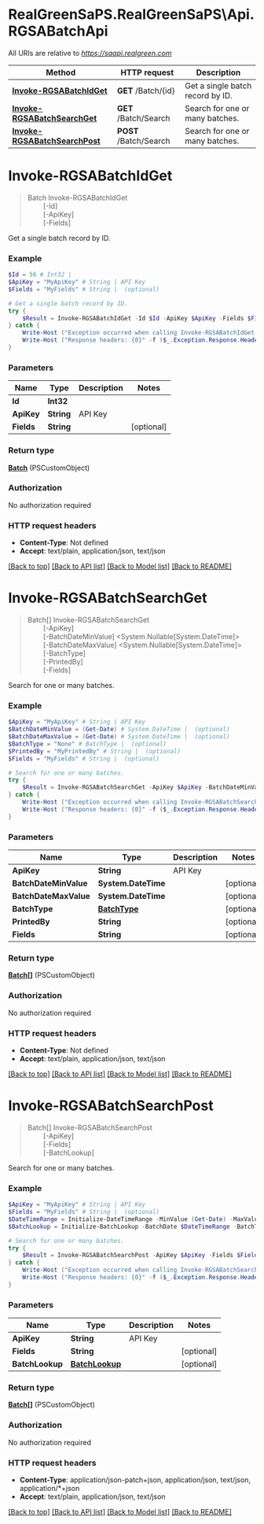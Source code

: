 # RealGreenSaPS.RealGreenSaPS\Api.RGSABatchApi

All URIs are relative to *https://saapi.realgreen.com*

Method | HTTP request | Description
------------- | ------------- | -------------
[**Invoke-RGSABatchIdGet**](RGSABatchApi.md#Invoke-RGSABatchIdGet) | **GET** /Batch/{id} | Get a single batch record by ID.
[**Invoke-RGSABatchSearchGet**](RGSABatchApi.md#Invoke-RGSABatchSearchGet) | **GET** /Batch/Search | Search for one or many batches.
[**Invoke-RGSABatchSearchPost**](RGSABatchApi.md#Invoke-RGSABatchSearchPost) | **POST** /Batch/Search | Search for one or many batches.


<a id="Invoke-RGSABatchIdGet"></a>
# **Invoke-RGSABatchIdGet**
> Batch Invoke-RGSABatchIdGet<br>
> &nbsp;&nbsp;&nbsp;&nbsp;&nbsp;&nbsp;&nbsp;&nbsp;[-Id] <Int32><br>
> &nbsp;&nbsp;&nbsp;&nbsp;&nbsp;&nbsp;&nbsp;&nbsp;[-ApiKey] <String><br>
> &nbsp;&nbsp;&nbsp;&nbsp;&nbsp;&nbsp;&nbsp;&nbsp;[-Fields] <String><br>

Get a single batch record by ID.

### Example
```powershell
$Id = 56 # Int32 | 
$ApiKey = "MyApiKey" # String | API Key
$Fields = "MyFields" # String |  (optional)

# Get a single batch record by ID.
try {
    $Result = Invoke-RGSABatchIdGet -Id $Id -ApiKey $ApiKey -Fields $Fields
} catch {
    Write-Host ("Exception occurred when calling Invoke-RGSABatchIdGet: {0}" -f ($_.ErrorDetails | ConvertFrom-Json))
    Write-Host ("Response headers: {0}" -f ($_.Exception.Response.Headers | ConvertTo-Json))
}
```

### Parameters

Name | Type | Description  | Notes
------------- | ------------- | ------------- | -------------
 **Id** | **Int32**|  | 
 **ApiKey** | **String**| API Key | 
 **Fields** | **String**|  | [optional] 

### Return type

[**Batch**](Batch.md) (PSCustomObject)

### Authorization

No authorization required

### HTTP request headers

 - **Content-Type**: Not defined
 - **Accept**: text/plain, application/json, text/json

[[Back to top]](#) [[Back to API list]](../README.md#documentation-for-api-endpoints) [[Back to Model list]](../README.md#documentation-for-models) [[Back to README]](../README.md)

<a id="Invoke-RGSABatchSearchGet"></a>
# **Invoke-RGSABatchSearchGet**
> Batch[] Invoke-RGSABatchSearchGet<br>
> &nbsp;&nbsp;&nbsp;&nbsp;&nbsp;&nbsp;&nbsp;&nbsp;[-ApiKey] <String><br>
> &nbsp;&nbsp;&nbsp;&nbsp;&nbsp;&nbsp;&nbsp;&nbsp;[-BatchDateMinValue] <System.Nullable[System.DateTime]><br>
> &nbsp;&nbsp;&nbsp;&nbsp;&nbsp;&nbsp;&nbsp;&nbsp;[-BatchDateMaxValue] <System.Nullable[System.DateTime]><br>
> &nbsp;&nbsp;&nbsp;&nbsp;&nbsp;&nbsp;&nbsp;&nbsp;[-BatchType] <PSCustomObject><br>
> &nbsp;&nbsp;&nbsp;&nbsp;&nbsp;&nbsp;&nbsp;&nbsp;[-PrintedBy] <String><br>
> &nbsp;&nbsp;&nbsp;&nbsp;&nbsp;&nbsp;&nbsp;&nbsp;[-Fields] <String><br>

Search for one or many batches.

### Example
```powershell
$ApiKey = "MyApiKey" # String | API Key
$BatchDateMinValue = (Get-Date) # System.DateTime |  (optional)
$BatchDateMaxValue = (Get-Date) # System.DateTime |  (optional)
$BatchType = "None" # BatchType |  (optional)
$PrintedBy = "MyPrintedBy" # String |  (optional)
$Fields = "MyFields" # String |  (optional)

# Search for one or many batches.
try {
    $Result = Invoke-RGSABatchSearchGet -ApiKey $ApiKey -BatchDateMinValue $BatchDateMinValue -BatchDateMaxValue $BatchDateMaxValue -BatchType $BatchType -PrintedBy $PrintedBy -Fields $Fields
} catch {
    Write-Host ("Exception occurred when calling Invoke-RGSABatchSearchGet: {0}" -f ($_.ErrorDetails | ConvertFrom-Json))
    Write-Host ("Response headers: {0}" -f ($_.Exception.Response.Headers | ConvertTo-Json))
}
```

### Parameters

Name | Type | Description  | Notes
------------- | ------------- | ------------- | -------------
 **ApiKey** | **String**| API Key | 
 **BatchDateMinValue** | **System.DateTime**|  | [optional] 
 **BatchDateMaxValue** | **System.DateTime**|  | [optional] 
 **BatchType** | [**BatchType**](BatchType.md)|  | [optional] 
 **PrintedBy** | **String**|  | [optional] 
 **Fields** | **String**|  | [optional] 

### Return type

[**Batch[]**](Batch.md) (PSCustomObject)

### Authorization

No authorization required

### HTTP request headers

 - **Content-Type**: Not defined
 - **Accept**: text/plain, application/json, text/json

[[Back to top]](#) [[Back to API list]](../README.md#documentation-for-api-endpoints) [[Back to Model list]](../README.md#documentation-for-models) [[Back to README]](../README.md)

<a id="Invoke-RGSABatchSearchPost"></a>
# **Invoke-RGSABatchSearchPost**
> Batch[] Invoke-RGSABatchSearchPost<br>
> &nbsp;&nbsp;&nbsp;&nbsp;&nbsp;&nbsp;&nbsp;&nbsp;[-ApiKey] <String><br>
> &nbsp;&nbsp;&nbsp;&nbsp;&nbsp;&nbsp;&nbsp;&nbsp;[-Fields] <String><br>
> &nbsp;&nbsp;&nbsp;&nbsp;&nbsp;&nbsp;&nbsp;&nbsp;[-BatchLookup] <PSCustomObject><br>

Search for one or many batches.

### Example
```powershell
$ApiKey = "MyApiKey" # String | API Key
$Fields = "MyFields" # String |  (optional)
$DateTimeRange = Initialize-DateTimeRange -MinValue (Get-Date) -MaxValue (Get-Date)
$BatchLookup = Initialize-BatchLookup -BatchDate $DateTimeRange -BatchType "None" -PrintedBy "MyPrintedBy" # BatchLookup |  (optional)

# Search for one or many batches.
try {
    $Result = Invoke-RGSABatchSearchPost -ApiKey $ApiKey -Fields $Fields -BatchLookup $BatchLookup
} catch {
    Write-Host ("Exception occurred when calling Invoke-RGSABatchSearchPost: {0}" -f ($_.ErrorDetails | ConvertFrom-Json))
    Write-Host ("Response headers: {0}" -f ($_.Exception.Response.Headers | ConvertTo-Json))
}
```

### Parameters

Name | Type | Description  | Notes
------------- | ------------- | ------------- | -------------
 **ApiKey** | **String**| API Key | 
 **Fields** | **String**|  | [optional] 
 **BatchLookup** | [**BatchLookup**](BatchLookup.md)|  | [optional] 

### Return type

[**Batch[]**](Batch.md) (PSCustomObject)

### Authorization

No authorization required

### HTTP request headers

 - **Content-Type**: application/json-patch+json, application/json, text/json, application/*+json
 - **Accept**: text/plain, application/json, text/json

[[Back to top]](#) [[Back to API list]](../README.md#documentation-for-api-endpoints) [[Back to Model list]](../README.md#documentation-for-models) [[Back to README]](../README.md)

